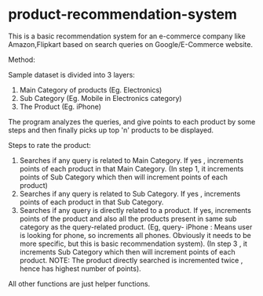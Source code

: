 # product-recommendation-system
This is a basic recommendation system for an e-commerce company like Amazon,Flipkart based on search queries on Google/E-Commerce website.

Method:

Sample dataset is divided into 3 layers: 
1. Main Category of products (Eg. Electronics)
2. Sub Category (Eg. Mobile in Electronics category)
3. The Product (Eg. iPhone)

The program analyzes the queries, and give points to each product by some steps and then finally picks up top 'n' products to be displayed.

Steps to rate the product:
1) Searches if any query is related to Main Category. If yes , increments points of each product in that Main Category. 
    (In step 1, it increments points of Sub Category which then will increment points of each product)
2) Searches if any query is related to Sub Category. If yes , increments points of each product in that Sub Category. 
3) Searches if any query is directly related to a product. If yes, increments points of the product and also all the products present in same sub category as the query-related product. (Eg, query- iPhone : Means user is looking for phone, so increments all phones. Obviously it needs to be more specific, but this is basic recommendation system).
    (In step 3 , it increments Sub Category which then will increment points of each product. NOTE: The product directly searched is incremented twice , hence has highest number of points).
    
All other functions are just helper functions.
